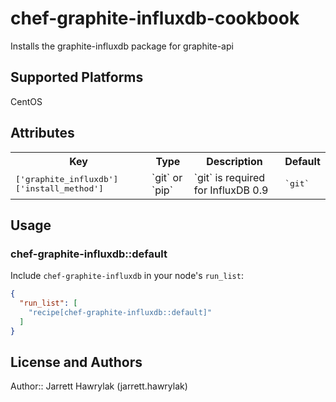 # chef-graphite-influxdb-cookbook

Installs the graphite-influxdb package for graphite-api

## Supported Platforms

CentOS

## Attributes

<table>
  <tr>
    <th>Key</th>
    <th>Type</th>
    <th>Description</th>
    <th>Default</th>
  </tr>
  <tr>
    <td><tt>['graphite_influxdb']['install_method']</tt></td>
    <td>`git` or `pip`</td>
    <td>`git` is required for InfluxDB 0.9</td>
    <td><tt>`git`</tt></td>
  </tr>
</table>

## Usage

### chef-graphite-influxdb::default

Include `chef-graphite-influxdb` in your node's `run_list`:

```json
{
  "run_list": [
    "recipe[chef-graphite-influxdb::default]"
  ]
}
```

## License and Authors

Author:: Jarrett Hawrylak (jarrett.hawrylak)
